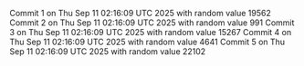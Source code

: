 Commit 1 on Thu Sep 11 02:16:09 UTC 2025 with random value 19562
Commit 2 on Thu Sep 11 02:16:09 UTC 2025 with random value 991
Commit 3 on Thu Sep 11 02:16:09 UTC 2025 with random value 15267
Commit 4 on Thu Sep 11 02:16:09 UTC 2025 with random value 4641
Commit 5 on Thu Sep 11 02:16:09 UTC 2025 with random value 22102

